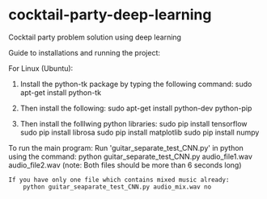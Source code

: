 # cocktail-party-deep-learning
Cocktail party problem solution using deep learning

Guide to installations and running the project:

For Linux (Ubuntu):

1. Install the python-tk package by typing the following command:
	sudo apt-get install python-tk

2. Then install the following:
	sudo apt-get install python-dev python-pip

3. Then install the folllwing python libraries:
	sudo pip install tensorflow
	sudo pip install librosa
	sudo pip install matplotlib
	sudo pip install numpy
	
To run the main program:
	Run 'guitar_separate_test_CNN.py' in python using the command:
		python guitar_separate_test_CNN.py audio_file1.wav audio_file2.wav
		(note: Both files should be more than 6 seconds long)
	
	If you have only one file which contains mixed music already:
		python guitar_seaparate_test_CNN.py audio_mix.wav no


	

